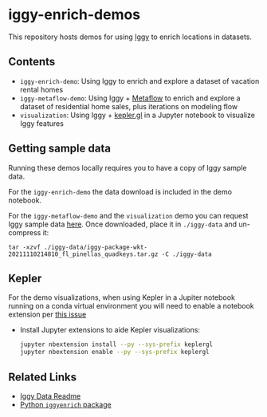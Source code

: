 # iggy-enrich-demos

This repository hosts demos for using [Iggy](https://www.askiggy.com/) to enrich locations in datasets.

## Contents
- `iggy-enrich-demo`: Using Iggy to enrich and explore a dataset of vacation rental homes
- `iggy-metaflow-demo`: Using Iggy + [Metaflow](https://metaflow.org/) to enrich and explore a dataset of residential home sales, plus iterations on modeling flow
- `visualization`: Using Iggy + [kepler.gl](https://kepler.gl/) in a Jupyter notebook to visualize Iggy features

## Getting sample data

Running these demos locally requires you to have a copy of Iggy sample data. 

For the `iggy-enrich-demo` the data download is included in the demo notebook.

For the `iggy-metaflow-demo` and the `visualization` demo you can request Iggy sample data [here](https://docs.askiggy.com/download/sample-data). Once downloaded, place it in `./iggy-data` and un-compress it:
  ```
  tar -xzvf ./iggy-data/iggy-package-wkt-20211110214810_fl_pinellas_quadkeys.tar.gz -C ./iggy-data
  ```

## Kepler

For the demo visualizations, when using Kepler in a Jupiter notebook running on a conda virtual environment you will need to enable a notebook extension per [this issue](https://github.com/keplergl/kepler.gl/issues/583)

- Install Jupyter extensions to aide Kepler visualizations:
    ```sh
    jupyter nbextension install --py --sys-prefix keplergl
    jupyter nbextension enable --py --sys-prefix keplergl
    ```

## Related Links

- [Iggy Data Readme](https://docs.askiggy.com/reference/place-data)
- [Python `iggyenrich` package](https://pypi.org/project/iggyenrich/)
